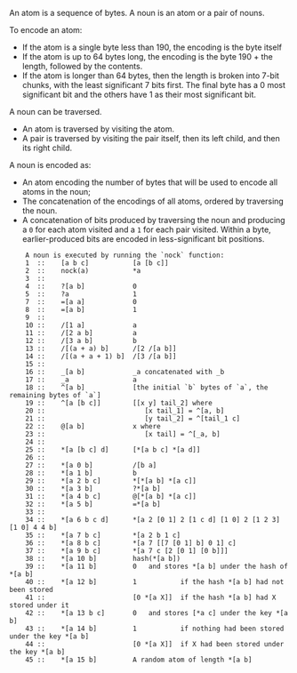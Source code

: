 An atom is a sequence of bytes.
A noun is an atom or a pair of nouns.

To encode an atom:
- If the atom is a single byte less than 190, the encoding is the byte itself
- If the atom is up to 64 bytes long, the encoding is the byte 190 + the length, followed by the contents.
- If the atom is longer than 64 bytes, then the length is broken into 7-bit chunks, with the least significant 7 bits first. The final byte has a 0 most significant bit and the others have 1 as their most significant bit.

A noun can be traversed.
- An atom is traversed by visiting the atom.
- A pair is traversed by visiting the pair itself, then its left child, and then its right child.

A noun is encoded as:
- An atom encoding the number of bytes that will be used to encode all atoms in the noun;
- The concatenation of the encodings of all atoms, ordered by traversing the noun.
- A concatenation of bits produced by traversing the noun and producing a `0` for each atom visited and a `1` for each pair visited.
  Within a byte, earlier-produced bits are encoded in less-significant bit positions.

```
    A noun is executed by running the `nock` function:
    1  ::    [a b c]           [a [b c]]
    2  ::    nock(a)           *a
    3  ::  
    4  ::    ?[a b]            0
    5  ::    ?a                1
    7  ::    =[a a]            0
    8  ::    =[a b]            1
    9  ::
    10 ::    /[1 a]            a
    11 ::    /[2 a b]          a
    12 ::    /[3 a b]          b
    13 ::    /[(a + a) b]      /[2 /[a b]]
    14 ::    /[(a + a + 1) b]  /[3 /[a b]]
    15 ::
    16 ::    _[a b]            _a concatenated with _b
    17 ::    _a                a
    18 ::    ^[a b]            [the initial `b` bytes of `a`, the remaining bytes of `a`]
    19 ::    ^[a [b c]]        [[x y] tail_2] where
    20 ::                         [x tail_1] = ^[a, b]
    21 ::                         [y tail_2] = ^[tail_1 c]
    22 ::    @[a b]            x where
    23 ::                         [x tail] = ^[_a, b]
    24 ::
    25 ::    *[a [b c] d]      [*[a b c] *[a d]]
    26 ::
    27 ::    *[a 0 b]          /[b a]
    28 ::    *[a 1 b]          b
    29 ::    *[a 2 b c]        *[*[a b] *[a c]]
    30 ::    *[a 3 b]          ?*[a b]
    31 ::    *[a 4 b c]        @[*[a b] *[a c]]
    32 ::    *[a 5 b]          =*[a b]
    33 ::
    34 ::    *[a 6 b c d]      *[a 2 [0 1] 2 [1 c d] [1 0] 2 [1 2 3] [1 0] 4 4 b]
    35 ::    *[a 7 b c]        *[a 2 b 1 c]
    36 ::    *[a 8 b c]        *[a 7 [[7 [0 1] b] 0 1] c]
    37 ::    *[a 9 b c]        *[a 7 c [2 [0 1] [0 b]]]
    38 ::    *[a 10 b]         hash(*[a b])
    39 ::    *[a 11 b]         0   and stores *[a b] under the hash of *[a b]
    40 ::    *[a 12 b]         1           if the hash *[a b] had not been stored
    41 ::                      [0 *[a X]]  if the hash *[a b] had X stored under it
    42 ::    *[a 13 b c]       0   and stores [*a c] under the key *[a b]
    43 ::    *[a 14 b]         1           if nothing had been stored under the key *[a b]
    44 ::                      [0 *[a X]]  if X had been stored under the key *[a b]
    45 ::    *[a 15 b]         A random atom of length *[a b]
```
